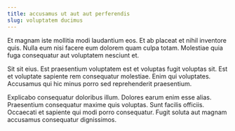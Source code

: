```yaml
---
title: accusamus ut aut aut perferendis
slug: voluptatem ducimus
---
```


Et magnam iste mollitia modi laudantium eos. Et ab placeat et nihil inventore quis. Nulla eum nisi facere eum dolorem quam culpa totam. Molestiae quia fuga consequatur aut voluptatem nesciunt et.

Sit sit eius. Est praesentium voluptatem est et voluptas fugit voluptas sit. Est et voluptate sapiente rem consequatur molestiae. Enim qui voluptates. Accusamus qui hic minus porro sed reprehenderit praesentium.

Explicabo consequatur doloribus illum. Dolores earum enim esse alias. Praesentium consequatur maxime quis voluptas. Sunt facilis officiis. Occaecati et sapiente qui modi porro consequatur. Fugit soluta aut magnam accusamus consequatur dignissimos.
